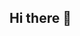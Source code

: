 ## Hi there 👋
<!--
**samueladewusi99/samueladewusi99** is a ✨ _special_ ✨ repository because its `README.md` (this file) appears on your GitHub profile.

👋 About Me
Hi, I’m Samuel Adewusi, a Cybersecurity Professional specializing in Identity and Access Management (IAM), Cloud Security and Data Governance. My focus is on the MIcrosoft Cloud Infrastructure particularly Microsoft 365 and Azure. This is where I hone and utilize majority of my skills.  
With a Master's degree in Cybersecurity and 4 years of experience in IT and Security roles, I am passionate about delivering secure, scalable solutions that empower businesses.

🌱 Skills and Expertise
Identity and Access Management:
Proficient in Microsoft Entra ID (Azure AD), Active Directory, and Privileged Access Management (PAM).
Experience with SSO, MFA, and RBAC implementations to enhance user security and experience.
Skilled in authentication protocols like OAuth, SAML, and OpenID Connect. 

Cloud and Security:
Hands-on experience with SIEM & SOAR tools like Microsoft Defender for Cloud, Microsoft Defender XDR and Microsoft Sentinel for threat analysis and compliance.
Expertise in Azure Cloud Computing, including Virtual Machines, Azure Purview, and Microsoft Intune.
Strong understanding of Zero Trust principles and regulatory frameworks like NIST, HIPAA, and SOX.

Technical Tools:
Proficient in PowerShell scripting for automation.
Experience with IAM tools like SailPoint, Saviynt, and Okta.
Knowledge of security frameworks such as OWASP and vulnerability assessments using CVSS.

📂Professional Experience
Azure Cloud IAM Analyst - Power Solutions Group LLC (2023–2024)
Designed and managed IAM solutions, achieving a Microsoft Secure Score >90% in Identity and Access.
Automated user lifecycle processes, including provisioning, deprovisioning, and role modifications.
Monitored security alerts and ensured compliance with HIPAA, PCI, and other standards.

Network Security Engineer - Nigerian National Petroleum Corporation (2018–2021)
Deployed and secured network infrastructures using firewalls and IDS/IPS systems.
Conducted vulnerability assessments and implemented remediation efforts.
Provided advanced troubleshooting for LAN/WAN and VOIP systems.

🎓 Education and Certifications
MSc in Cybersecurity - Wright State University (2023)
BSc in Computer Science- Babcock University (2019)
Microsoft Certified: Azure Fundamentals (AZ-900)

🔭 I’m currently studying for the Microsoft Certified: Identity and Access Administrator Associate Certification SC-300 & Azure Security Engineer Associate AZ-500

📫 How to reach me:
Email:    samueladewusi99@gmail.com
LinkedIn: linkedin.com/in/samuel-adewusi-cybersecurity

⚡ Fun fact: I love playing chess and football :)
-->
